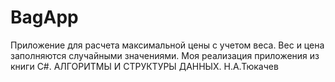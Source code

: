 # BagApp
Приложение для расчета максимальной цены с учетом веса. Вес и цена заполняются случайными значениями.
Моя реализация приложения из книги C#. АЛГОРИТМЫ И СТРУКТУРЫ ДАННЫХ. Н.А.Тюкачев
